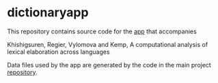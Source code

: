 # dictionaryapp

This repository contains source code for the [app]( https://www.charleskemp.com/code/lexicalelaboration.html) that accompanies

Khishigsuren, Regier, Vylomova and Kemp, A computational analysis of lexical elaboration across languages

Data files used by the app are generated by the code in the main project [repository](https://github.com/cskemp/dictionaryapp).




